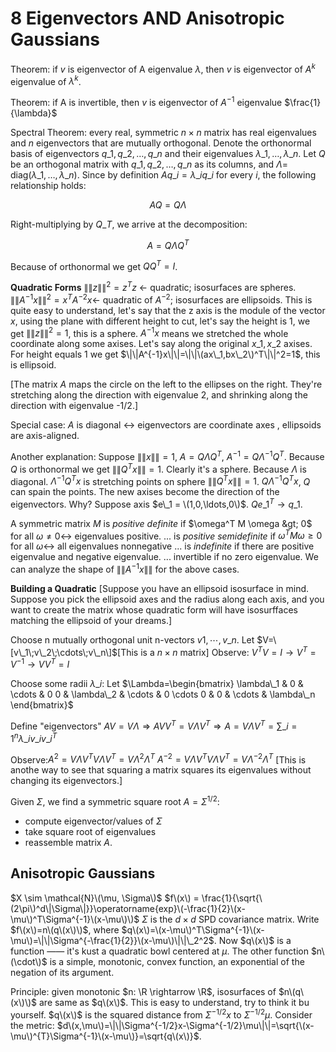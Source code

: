 # 8 Eigenvectors AND Anisotropic Gaussians

Theorem: if $v$ is eigenvector of A eigenvalue $\lambda$, then $v$ is eigenvector of $A^k$ eigenvalue of $\lambda^k$.

Theorem: if A is invertible, then $v$ is eigenvector of $A^{-1}$ eigenvalue $\frac{1}{\lambda}$

Spectral Theorem: every real, symmetric $n\times n$ matrix has real eigenvalues and $n$ eigenvectors that are mutually orthogonal. Denote the orthonormal basis of eigenvectors $q\_1,q\_2,\ldots,q\_n$ and their eigenvalues $\lambda\_1,\ldots,\lambda\_n.$ Let $Q$ be an orthogonal matrix with $q\_1,q\_2,\ldots,q\_n$ as its columns, and $\Lambda =$ diag\($\lambda\_1,\ldots,\lambda\_n$\). Since by definition $Aq\_i=\lambda\_i q\_i$ for every $i$, the following relationship holds:

$$
AQ = Q\Lambda
$$

Right-multiplying by $Q\_T$, we arrive at the decomposition:

$$
A = Q\Lambda Q^T
$$

Because of orthonormal we get $QQ^T = I$.

**Quadratic Forms** $\|\|z\|\|^2=z^Tz$ $\leftarrow$ quadratic; isosurfaces are spheres. $\|\|A^{-1}x\|\|^2=x^{T}A^{-2}x$$\leftarrow$ quadratic of $A^{-2}$; isosurfaces are ellipsoids. This is quite easy to understand, let's say that the z axis is the module of the vector $x$, using the plane with different height to cut, let's say the height is 1, we get $\|\|z\|\|^2=1$, this is a sphere. $A^{-1}x$ means we stretched the whole coordinate along some axises. Let's say along the original $x\_1, x\_2$ axises. For height equals 1 we get $\|\|A^{-1}x\|\|=\|\|\(ax\_1,bx\_2\)^T\|\|^2=1$, this is ellipsoid.

\[The matrix $A$ maps the circle on the left to the ellipses on the right. They're stretching along the direction with eigenvalue 2, and shrinking along the direction with eigenvalue -1/2.\]

Special case: $A$ is diagonal $\leftrightarrow$ eigenvectors are coordinate axes , ellipsoids are axis-aligned.

Another explanation: Suppose $\|\|x\|\|=1$, $A = Q\Lambda Q^T$, $A^{-1} = Q\Lambda^{-1} Q^T$. Because $Q$ is orthonormal we get $\|\|Q^T x\|\|=1$. Clearly it's a sphere. Because $\Lambda$ is diagonal. $\Lambda^{-1}Q^Tx$ is stretching points on sphere $\|\|Q^T x\|\|=1$. $Q\Lambda^{-1}Q^Tx$, $Q$ can spain the points. The new axises become the direction of the eigenvectors. Why? Suppose axis $e\_1 = \(1,0,\ldots,0\)$. $Qe\_1^T \rightarrow q\_1$.

A symmetric matrix $M$ is _positive definite_ if $\omega^T M \omega &gt; 0$ for all $\omega \neq 0 \leftrightarrow$ eigenvalues positive. ... is _positive semidefinite_ if $\omega^T M \omega \geq 0$ for all $\omega \leftrightarrow$ all eigenvalues nonnegative ... is _indefinite_ if there are positive eigenvalue and negative eigenvalue. ... invertible if no zero eigenvalue. We can analyze the shape of $\|\|A^{-1}x\|\|$ for the above cases.

**Building a Quadratic** \[Suppose you have an ellipsoid isosurface in mind. Suppose you pick the ellipsoid axes and the radius along each axis, and you want to create the matrix whose quadratic form will have isosurffaces matching the ellipsoid of your dreams.\]

Choose n mutually orthogonal unit n-vectors $v1,\cdots,v\_n$. Let $V=\[v\_1\;v\_2\;\cdots\;v\_n\]$\[This is a $n\times n$ matrix\] Observe: $V^TV=I\rightarrow V^T=V^{-1}\rightarrow VV^{T}=I$

Choose some radii $\lambda\_i$: Let $\Lambda=\begin{bmatrix} \lambda\_1 & 0 & \cdots & 0 0 & \lambda\_2 & \cdots & 0 \cdots  0 & 0 & \cdots & \lambda\_n \end{bmatrix}$

Define "eigenvectors" $AV=V\Lambda\Rightarrow AVV^T=V\Lambda V^T\Rightarrow A=V\Lambda V^T=\sum\_{i=1}^n\lambda\_iv\_iv\_i^T$

Observe:$A^2=V\Lambda V^TV\Lambda V^T=V\Lambda^2\Lambda^T$ $A^{-2}=V\Lambda V^TV\Lambda V^T=V\Lambda^{-2}\Lambda^T$ \[This is anothe way to see that squaring a matrix squares its eigenvalues without changing its eigenvectors.\]

Given $\Sigma$, we find a symmetric square root $A=\Sigma^{1/2}$:

* compute eigenvector/values of $\Sigma$
* take square root of eigenvalues
* reassemble matrix $A$.

## Anisotropic Gaussians

$X \sim \mathcal{N}\(\mu, \Sigma\)$ $f\(x\) = \frac{1}{\sqrt{\(2\pi\)^d\|\Sigma\|}}\operatorname{exp}\(-\frac{1}{2}\(x-\mu\)^T\Sigma^{-1}\(x-\mu\)\)$ $\Sigma$ is the $d \times d$ SPD covariance matrix. Write $f\(x\)=n\(q\(x\)\)$, where $q\(x\)=\(x-\mu\)^T\Sigma^{-1}\(x-\mu\)=\|\|\Sigma^{-\frac{1}{2}}\(x-\mu\)\|\|\_2^2$. Now $q\(x\)$ is a function —— it's kust a quadratic bowl centered at $\mu$. The other function $n\(\cdot\)$ is a simple, monotonic, convex function, an exponential of the negation of its argument.

Principle: given monotonic $n: \R \rightarrow \R$, isosurfaces of $n\(q\(x\)\)$ are same as $q\(x\)$. This is easy to understand, try to think it bu yourself. $q\(x\)$ is the squared distance from $\Sigma^{-1/2}x$ to $\Sigma^{-1/2}\mu$. Consider the metric: $d\(x,\mu\)=\|\|\Sigma^{-1/2}x-\Sigma^{-1/2}\mu\|\|=\sqrt{\(x-\mu\)^{T}\Sigma^{-1}\(x-\mu\)}=\sqrt{q\(x\)}$.

